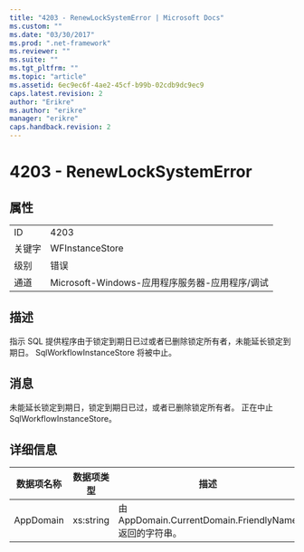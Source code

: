 ```yaml
---
title: "4203 - RenewLockSystemError | Microsoft Docs"
ms.custom: ""
ms.date: "03/30/2017"
ms.prod: ".net-framework"
ms.reviewer: ""
ms.suite: ""
ms.tgt_pltfrm: ""
ms.topic: "article"
ms.assetid: 6ec9ec6f-4ae2-45cf-b99b-02cdb9dc9ec9
caps.latest.revision: 2
author: "Erikre"
ms.author: "erikre"
manager: "erikre"
caps.handback.revision: 2
---
```

# 4203 - RenewLockSystemError
## 属性  
  
|||  
|-|-|  
|ID|4203|  
|关键字|WFInstanceStore|  
|级别|错误|  
|通道|Microsoft\-Windows\-应用程序服务器\-应用程序\/调试|  
  
## 描述  
 指示 SQL 提供程序由于锁定到期日已过或者已删除锁定所有者，未能延长锁定到期日。  SqlWorkflowInstanceStore 将被中止。  
  
## 消息  
 未能延长锁定到期日，锁定到期日已过，或者已删除锁定所有者。  正在中止 SqlWorkflowInstanceStore。  
  
## 详细信息  
  
|数据项名称|数据项类型|描述|  
|-----------|-----------|--------|  
|AppDomain|xs:string|由 AppDomain.CurrentDomain.FriendlyName 返回的字符串。|